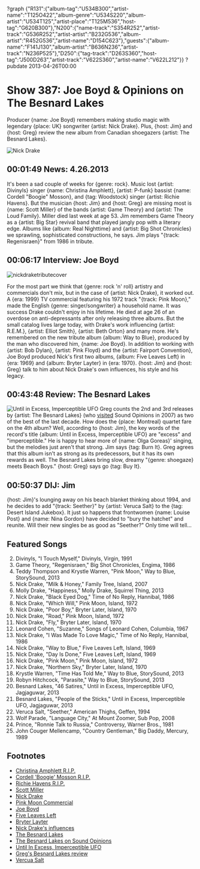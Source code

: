 ?graph {"R131":{"album-tag":"U534B300","artist-name":"T125O422","album-genre":"U534S220","album-artist":"U534T125","artist-place":"T125M536","host-tag":"G620B300"},"N200":{"name-track":"S354R252","artist-track":"G536R252","artist-artist":"B232G536","album-artist":"R452G536","artist-name":"D154C623"},"guests":{"album-name":"F141J130","album-artist":"B636N236","artist-track":"N236P525"},"D250":{"tag-track":"D263S360","host-tag":"J500D263","artist-track":"V622S360","artist-name":"V622L212"}}
?pubdate 2013-04-26T00:00

# Show 387: Joe Boyd & Opinions on The Besnard Lakes
Producer {name: Joe Boyd} remembers making studio magic with legendary {place: UK} songwriter {artist: Nick Drake}. Plus, {host: Jim} and {host: Greg} review the new album from Canadian shoegazers {artist: The Besnard Lakes}.

![Nick Drake](http://sound-images.s3.amazonaws.com/images/2013/nickdrake1.jpg)

## 00:01:49 News: 4.26.2013
It's been a sad couple of weeks for {genre: rock}. Music lost {artist: Divinyls} singer {name: Christina Amphlett}, {artist: P-funk} bassist {name: Cordell "Boogie" Mosson}, and {tag: Woodstock} singer {artist: Richie Havens}. But the musician {host: Jim} and {host: Greg} are missing most is {name: Scott Miller} of the bands {artist: Game Theory} and {artist: The Loud Family}. Miller died last week at age 53. Jim remembers Game Theory as a {artist: Big Star} revival band that played jangly pop with a literary edge. Albums like {album: Real Nighttime} and {artist: Big Shot Chronicles} we sprawling, sophisticated constructions, he says. Jim plays "{track: Regenisraen}" from 1986 in tribute.

## 00:06:17 Interview: Joe Boyd
![nickdraketributecover](http://sound-images.s3.amazonaws.com/images/2013/nickdraketributecover.jpg)

For the most part we think that {genre: rock 'n' roll} artistry and commercials don't mix, but in the case of {artist: Nick Drake}, it worked out. A {era: 1999} TV commercial featuring his 1972 track "{track: Pink Moon}," made the English {genre: singer/songwriter} a household name. It was success Drake couldn't enjoy in his lifetime. He died at age 26 of an overdose on anti-depressants after only releasing three albums. But the small catalog lives large today, with Drake's work influencing {artist: R.E.M.}, {artist: Elliot Smith}, {artist: Beth Orton} and many more. He's remembered on the new tribute album {album: Way to Blue}, produced by the man who discovered him, {name: Joe Boyd}. In addition to working with {artist: Bob Dylan}, {artist: Pink Floyd} and the {artist: Fairport Convention}, Joe Boyd produced Nick's first two albums, {album: Five Leaves Left} in {era: 1969} and {album: Bryter Layter} in {era: 1970}. {host: Jim} and {host: Greg} talk to him about Nick Drake's own influences, his style and his legacy.

## 00:43:48 Review: The Besnard Lakes
![Until in Excess, Imperceptible UFO](http://is2.mzstatic.com/image/thumb/Music/v4/85/cc/98/85cc98a3-37f9-093a-5e91-1a359c4ff85f/source/600x600bb.jpg "214980856/601134021")
Greg counts the 2nd and 3rd releases by {artist: The Besnard Lakes} (who [visited](http://soundopinions.org/show/89) Sound Opinions in 2007) as two of the best of the last decade. How does the {place: Montreal} quartet fare on the 4th album? Well, according to {host: Jim}, the key words of the record's title {album: Until in Excess, Imperceptible UFO} are "excess" and "imperceptible." He is happy to hear more of {name: Olga Goreas}' singing, but the melodies just aren't that strong. Jim says {tag: Burn It}. Greg agrees that this album isn't as strong as its predecessors, but it has its own rewards as well. The Besnard Lakes bring slow, dreamy "{genre: shoegaze} meets Beach Boys." {host: Greg} says go {tag: Buy It}.

## 00:50:37 DIJ: Jim
{host: Jim}'s lounging away on his beach blanket thinking about 1994, and he decides to add "{track: Seether}" by {artist: Veruca Salt} to the {tag: Desert Island Jukebox}. It just so happens that frontwomen {name: Louise Post} and {name: Nina Gordon} have decided to "bury the hatchet" and reunite. Will their new singles be as good as "Seether?" Only time will tell...



## Featured Songs
2. Divinyls, "I Touch Myself," Divinyls, Virgin, 1991
3. Game Theory, "Regenisraen," Big Shot Chronicles, Engima, 1986
4. Teddy Thompson and Krystle Warren, "Pink Moon," Way to Blue, StorySound, 2013
5. Nick Drake, "Milk & Honey," Family Tree, Island, 2007
6. Molly Drake, "Happiness," Molly Drake, Squirrel Thing, 2013
7. Nick Drake, "Black Eyed Dog," Time of No Reply, Hannibal, 1986
8. Nick Drake, "Which Will," Pink Moon, Island, 1972
9. Nick Drake, "Poor Boy," Bryter Later, Island, 1970
10. Nick Drake, "Road," Pink Moon, Island, 1972
11. Nick Drake, "Fly," Bryter Later, Island, 1970
12. Leonard Cohen, "Suzanne," Songs of Leonard Cohen, Columbia, 1967
13. Nick Drake, "I Was Made To Love Magic," Time of No Reply, Hannibal, 1986
14. Nick Drake, "Way to Blue," Five Leaves Left, Island, 1969
15. Nick Drake, "Day Is Done," Five Leaves Left, Island, 1969
16. Nick Drake, "Pink Moon," Pink Moon, Island, 1972
17. Nick Drake, "Northern Sky," Bryter Later, Island, 1970
18. Krystle Warren, "Time Has Told Me," Way to Blue, StorySound, 2013
19. Robyn Hitchcock, "Parasite," Way to Blue, StorySound, 2013
20. Besnard Lakes, "46 Satires," Until in Excess, Imperceptible UFO, Jagjaguwar, 2013
21. Besnard Lakes, "People of the Sticks," Until in Excess, Imperceptible UFO, Jagjaguwar, 2013
22. Veruca Salt, "Seether," American Thighs, Geffen, 1994
23. Wolf Parade, "Language City," At Mount Zoomer, Sub Pop, 2008
24. Prince, "Ronnie Talk to Russia," Controversy, Warner Bros., 1981
25. John Couger Mellencamp, "Country Gentleman," Big Daddy, Mercury, 1989

## Footnotes
- [Christina Amphlett R.I.P.](http://www.nytimes.com/2013/04/23/arts/music/christina-amphlett-divinyls-singer-dies-at-53.html?_r=0)
- [Cordell 'Boogie' Mosson R.I.P.](http://www.nj.com/entertainment/music/index.ssf/2013/04/cordell_boogie_mosson_p-funk_b.html)
- [Richie Havens R.I.P.](http://www.npr.org/blogs/therecord/2013/04/23/178470389/richie-havens-folk-singer-who-opened-woodstock-has-died)
- [Scott Miller](http://www.loudfamily.com/scott.html)
- [Nick Drake](http://www.brytermusic.com/)
- [Pink Moon Commercial](https://www.youtube.com/watch?v=BIOW9fLT9eY)
- [Joe Boyd](http://www.joeboyd.co.uk/)
- [Five Leaves Left](http://www.allmusic.com/album/five-leaves-left-mw0000189840)
- [Bryter Layter](http://www.nickdrake.com/bryter_layter.html)
- [Nick Drake's influences](http://www.theguardian.com/music/2013/mar/22/nick-drake-mother-molly)
- [The Besnard Lakes](http://www.thebesnardlakes.com/)
- [The Besnard Lakes on Sound Opinions](/show/89)
- [Until In Excess, Imperceptible UFO](http://www.jagjaguwar.com/onesheet.php?cat=JAG207)
- [Greg's Besnard Lakes review](http://www.chicagotribune.com/entertainment/music/turnitup/chi-besnard-lakes-review-20130401,0,6950273.column)
- [Vercua Salt](http://www.verucasalt.com/)
